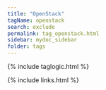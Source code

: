 ```yaml
---
title: "OpenStack"
tagName: openstack
search: exclude
permalink: tag_openstack.html
sidebar: mydoc_sidebar
folder: tags
---
```

{% include taglogic.html %}

{% include links.html %}
